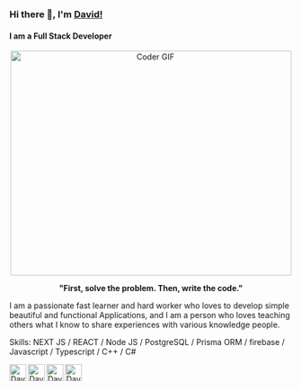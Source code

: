 ### Hi there 👋, I'm [David!](https://www.linkedin.com/in/david-wagih/)

#### I am a Full Stack Developer
<p align="center">

  <img src="https://media.giphy.com/media/SWoSkN6DxTszqIKEqv/giphy.gif" alt="Coder GIF" width="500" height="400">
  
</p>

<div align="center">

**"First, solve the problem. Then, write the code."**

</div>

I am a passionate fast learner and hard worker who loves to develop simple beautiful and functional Applications, 
and I am a person who loves teaching others what I know to share experiences with various knowledge people.

Skills: NEXT JS / REACT / Node JS / PostgreSQL / Prisma ORM / firebase / Javascript / Typescript / C++ / C#


<div align="center">

<a href="https://www.linkedin.com/in/david-wagih/"><img align="left" alt="David's LinkdeIN" width="30px" src="https://user-images.githubusercontent.com/76125650/140648921-7692f46e-76c4-47f6-8c1f-383841428bbe.png" draggable="false" /></a>

  <a href="https://www.facebook.com/david.wagieh/">
  <img align="left" alt="David's Facebook" width="30px" src="https://user-images.githubusercontent.com/76125650/139602215-302fea84-764a-45f9-8ca2-d623ede28c3c.png" draggable="false" />
</a>

  <a href="https://github.com/david-wagih">
  <img align="left" alt="David's github" width="30px" src="https://user-images.githubusercontent.com/76125650/139602266-044d30d7-1ad5-4b59-a0db-bf0777dd8b7a.png" draggable="false" />
</a>

<a href="mailto:davidwagih62@gmail.com">
  <img align="left" alt="David's gmail" width="30px" src="https://user-images.githubusercontent.com/76125650/141382583-1354ab1c-10a7-4605-a255-412ee57d2ad7.png" draggable="false" />
</a>

</div> 

